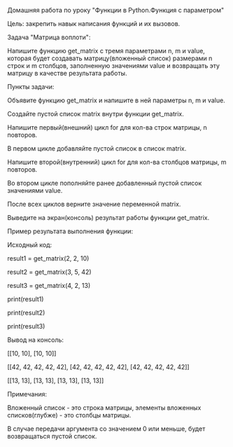 Домашняя работа по уроку "Функции в Python.Функция с параметром"

Цель: закрепить навык написания функций и их вызовов.

Задача "Матрица воплоти":

Напишите функцию get_matrix с тремя параметрами n, m и value, которая будет создавать матрицу(вложенный список) размерами n строк и m столбцов, заполненную значениями value и возвращать эту матрицу в качестве результата работы.

Пункты задачи:

Объявите функцию get_matrix и напишите в ней параметры n, m и value.

Создайте пустой список matrix внутри функции get_matrix.

Напишите первый(внешний) цикл for для кол-ва строк матрицы, n повторов.

В первом цикле добавляйте пустой список в список matrix.

Напишите второй(внутренний) цикл for для кол-ва столбцов матрицы, m повторов.

Во втором цикле пополняйте ранее добавленный пустой список значениями value.

После всех циклов верните значение переменной matrix.

Выведите на экран(консоль) результат работы функции get_matrix.

Пример результата выполнения функции:

Исходный код:

result1 = get_matrix(2, 2, 10)

result2 = get_matrix(3, 5, 42)

result3 = get_matrix(4, 2, 13)

print(result1)

print(result2)

print(result3)

Вывод на консоль:

[[10, 10], [10, 10]]

[[42, 42, 42, 42, 42], [42, 42, 42, 42, 42], [42, 42, 42, 42, 42]]

[[13, 13], [13, 13], [13, 13], [13, 13]]

Примечания:

Вложенный список - это строка матрицы, элементы вложенных списков(глубже) - это столбцы матрицы.

В случае передачи аргумента со значением 0 или меньше, будет возвращаться пустой список.
